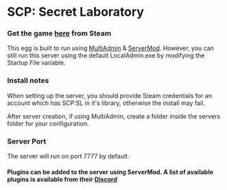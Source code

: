 # SCP: Secret Laboratory
### Get the game [here](https://store.steampowered.com/app/700330/SCP_Secret_Laboratory/) from Steam

This egg is built to run using [MultiAdmin](https://github.com/Grover-c13/MultiAdmin) & [ServerMod](https://github.com/Grover-c13/Smod2/).
However, you can still run this server using the default LocalAdmin.exe by modifying the Startup File variable.

### Install notes
When setting up the server, you should provide Steam credentials for an account which has SCP:SL in it's library, otherwise the install may fail.

After server creation, if using MultiAdmin, create a folder inside the servers folder for your configuration.

### Server Port
The server will run on port 7777 by default.

#### Plugins can be added to the server using ServerMod. A list of available plugins is available from their [Discord](https://discord.gg/8nvmMTr)
